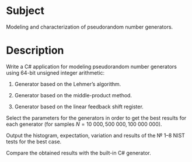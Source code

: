 # Subject

Modeling and characterization of pseudorandom number generators.

# Description

Write a C# application for modeling pseudorandom number generators using
64-bit unsigned integer arithmetic:

1. Generator based on the Lehmer’s algorithm.

2. Generator based on the middle-product method.

3. Generator based on the linear feedback shift register.

Select the parameters for the generators in order to get the best results
for each generator (for samples $N = 10\ 000, 500\ 000, 100\ 000\ 000$).

Output the histogram, expectation, variation and results of the № 1–8 NIST
tests for the best case.

Compare the obtained results with the built-in C# generator.
